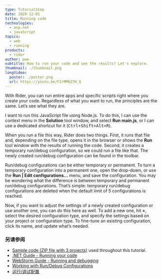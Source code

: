```yaml
---
type: TutorialStep
date: 2020-12-01
title: Running code
technologies:
  - asp.net
  - javaScript
topics:
  - web
  - running
products:
  - rider
author: pwe
subtitle: How to run your code and see the results? Let's explore.
thumbnail: ./thumbnail.png
longVideo:
  poster: ./poster.png
  url: https://youtu.be/F2rMM6Z7H_Q
---
```


With Rider, you can run entire apps and specific scripts right where you create your code. Regardless of what you want to run, the principles are the same. Let’s see what they are.

I want to run this JavaScript file using Node.js. To do this, I can use the context menu in the **Solution** tool window, and select **Run main.js**, or I can use a dedicated shortcut for it (<kbd>Ctrl+Shift+Alt+R</kbd>).

When you run a file this way, Rider does two things. First, it runs that file and, depending on the file type, opens it in the browser or shows the **Run** tool window with the results of running the code. Second, it creates a temporary run/debug configuration, so we could run a file like that. The newly created run/debug configuration can be found in the toolbar.

Run/debug configurations can be either temporary or permanent. To turn a temporary configuration into a permanent one, open the drop-down, or use the **Run \| Edit configurations...** menu, and save the configuration. You may be wondering what the difference is between temporary and permanent run/debug configurations. That’s simple: temporary run/debug configurations are deleted when the default limit of 5 configurations is reached.

Now, if you want to adjust the settings of a newly created configuration or use another one, you can do this here as well. To add a new one, hit **+**, select the desired configuration type, and specify the settings based on your project or configuration type. To fine-tune an existing configuration, click its name, and update what’s needed.

### 另请参阅

- [Sample code (ZIP file with 3 projects)](https://raw.githubusercontent.com/JetBrains/jetbrains_guide/master/sites/dotnet-guide/demos/tutorials/web-fundamentals/rider-web-fundamentals.zip) used throughout this tutorial.
- [.NET Guide - Running your code](https://www.jetbrains.com/dotnet/guide/topics/running/)
- [WebStorm Guide - Running and debugging](https://www.jetbrains.com/webstorm/guide/topics/running-debugging/)
- [Working with Run/Debug Configurations](https://www.jetbrains.com/help/rider/Run_Debug_Configuration.html)
- [运行/调试配置](https://blog.jetbrains.com/dotnet/2017/08/23/rundebug-configurations-rider/)
